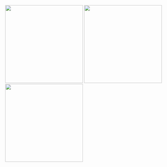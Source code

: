 <img src="https://github.com/user-attachments/assets/3a9f6934-63b1-4230-be5b-155c2019d3de" width="250" height="250" />
<img src="https://github.com/user-attachments/assets/51e51a79-9e1e-42b8-aaa9-e6222a5b9f1d" width="250" height="250" />
<img src="https://github.com/user-attachments/assets/ef3b371f-9f76-4c1c-93dd-258502c96662" width="250" height="250" />
